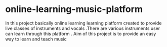 # online-learning-music-platform
In this project basically online learning learning platform created to provide live classes of instruments and vocals .There are various instruments user can learn through this platform . Aim of this project is to provide an easy way to learn and teach music
